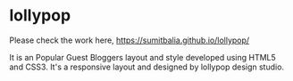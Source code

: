 # lollypop

Please check the work here, https://sumitbalia.github.io/lollypop/

It is an Popular Guest Bloggers layout and style developed using HTML5 and CSS3.
It's a responsive layout and designed by lollypop design studio.

